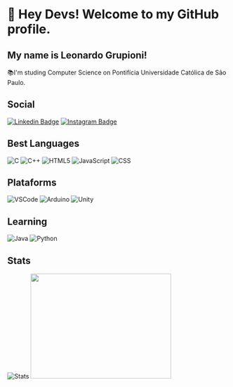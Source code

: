 # 👋 Hey Devs! Welcome to my GitHub profile.
## My name is Leonardo Grupioni!

📚I'm studing Computer Science on Pontifícia Universidade Católica de São Paulo.

## Social
[![Linkedin Badge](https://img.shields.io/badge/LinkedIn-0077B5?style=for-the-badge&logo=linkedin&logoColor=white&link=:https://www.linkedin.com/in/leonardo-grupioni/)](https://www.linkedin.com/in/leonardo-grupioni/)
[![Instagram Badge](https://img.shields.io/badge/Instagram-E4405F?style=for-the-badge&logo=instagram&logoColor=white&link=:https://www.instagram.com/leo_grupioni/)](https://www.instagram.com/leo_grupioni/)


## Best Languages
<img alt="C" src="https://img.shields.io/badge/C-00599C?style=for-the-badge&logo=c&logoColor=white"/> <img alt="C++" src="https://img.shields.io/badge/C%2B%2B-00599C?style=for-the-badge&logo=c%2B%2B&logoColor=white"/> 
  <img alt="HTML5" src="https://img.shields.io/badge/HTML5-E34F26?style=for-the-badge&logo=html5&logoColor=white"/>
  <img alt="JavaScript" src="https://img.shields.io/badge/JavaScript-323330?style=for-the-badge&logo=javascript&logoColor=F7DF1E"/>
  <img alt="CSS" src="https://img.shields.io/badge/CSS3-1572B6?style=for-the-badge&logo=css3&logoColor=white"/>
  
## Plataforms
<img alt="VSCode" src="https://img.shields.io/badge/Visual_Studio-5C2D91?style=for-the-badge&logo=visual%20studio&logoColor=white"/>  <img alt="Arduino" src="https://img.shields.io/badge/Arduino_IDE-00979D?style=for-the-badge&logo=arduino&logoColor=white"/>
  <img alt="Unity" src="https://img.shields.io/badge/Unity-100000?style=for-the-badge&logo=unity&logoColor=white"/> 

## Learning
<img alt="Java" src="https://img.shields.io/badge/Java-ED8B00?style=for-the-badge&logo=java&logoColor=white"/> <img alt="Python" src="https://img.shields.io/badge/Python-FFD43B?style=for-the-badge&logo=python&logoColor=blue"/>

## Stats
![Stats](https://github-readme-stats.vercel.app/api?username=leonardogrupioni&theme=radical&hide=contribs)   <a href="https://github.com/leonardogrupioni"><img height="239em" width=320em  src="https://github-readme-stats.vercel.app/api/top-langs/?username=leonardogrupioni&layout=compact&langs_count=7&theme=radical"></a> 

<!--[![Top Langs](https://github-readme-stats.vercel.app/api/top-langs/?username=leonardogrupioni&layout=compact&theme=radical)](https://github.com/leonardogrupioni/github-readme-stats)-->
